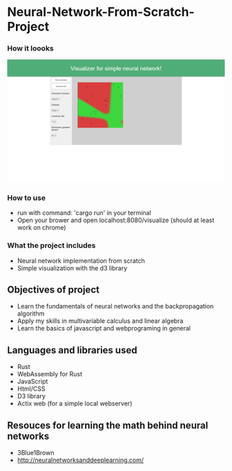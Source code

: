 # Neural-Network-From-Scratch-Project


### How it loooks

![alt text](https://github.com/HenrikSvensson04/Neural-Network-From-Scratch-Project/blob/main/demo_version.png?raw=true)

### How to use 
- run with command: 'cargo run' in your terminal
- Open your brower and open localhost:8080/visualize (should at least work on chrome)

### What the project includes
- Neural network implementation from scratch
- Simple visualization with the d3 library


## Objectives of project
- Learn the fundamentals of neural networks and the backpropagation algorithm
- Apply my skills in multivariable calculus and linear algebra
- Learn the basics of javascript and webprograming in general


## Languages and libraries used
- Rust
- WebAssembly for Rust
- JavaScript
- Html/CSS
- D3 library
- Actix web (for a simple local webserver)

## Resouces for learning the math behind neural networks
- 3Blue1Brown
- http://neuralnetworksanddeeplearning.com/



